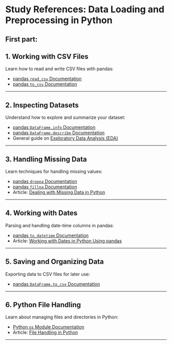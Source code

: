 

# **Study References: Data Loading and Preprocessing in Python**

## First part: 

## **1. Working with CSV Files**
Learn how to read and write CSV files with pandas:
- [pandas `read_csv` Documentation](https://pandas.pydata.org/docs/reference/api/pandas.read_csv.html)
- [pandas `to_csv` Documentation](https://pandas.pydata.org/docs/reference/api/pandas.DataFrame.to_csv.html)

---

## **2. Inspecting Datasets**
Understand how to explore and summarize your dataset:
- [pandas `DataFrame.info` Documentation](https://pandas.pydata.org/docs/reference/api/pandas.DataFrame.info.html)
- [pandas `DataFrame.describe` Documentation](https://pandas.pydata.org/docs/reference/api/pandas.DataFrame.describe.html)
- General guide on [Exploratory Data Analysis (EDA)](https://www.analyticsvidhya.com/blog/2021/06/exploratory-data-analysis-eda-a-step-by-step-guide/)

---

## **3. Handling Missing Data**
Learn techniques for handling missing values:
- [pandas `dropna` Documentation](https://pandas.pydata.org/docs/reference/api/pandas.DataFrame.dropna.html)
- [pandas `fillna` Documentation](https://pandas.pydata.org/docs/reference/api/pandas.DataFrame.fillna.html)
- Article: [Dealing with Missing Data in Python](https://towardsdatascience.com/how-to-handle-missing-data-8646b18db0d4)

---

## **4. Working with Dates**
Parsing and handling date-time columns in pandas:
- [pandas `to_datetime` Documentation](https://pandas.pydata.org/docs/reference/api/pandas.to_datetime.html)
- Article: [Working with Dates in Python Using pandas](https://realpython.com/python-datetime/)

---

## **5. Saving and Organizing Data**
Exporting data to CSV files for later use:
- [pandas `DataFrame.to_csv` Documentation](https://pandas.pydata.org/docs/reference/api/pandas.DataFrame.to_csv.html)

---

## **6. Python File Handling**
Learn about managing files and directories in Python:
- [Python `os` Module Documentation](https://docs.python.org/3/library/os.html)
- Article: [File Handling in Python](https://www.geeksforgeeks.org/file-handling-python/)

---
